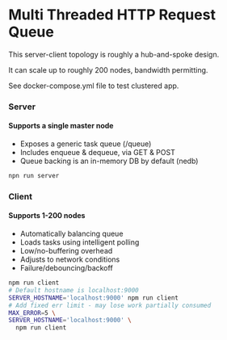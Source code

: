 # Multi Threaded HTTP Request Queue

This server-client topology is roughly a hub-and-spoke design.

It can scale up to roughly 200 nodes, bandwidth permitting.

See docker-compose.yml file to test clustered app.

### Server
#### Supports a single master node
* Exposes a generic task queue (/queue)
* Includes enqueue & dequeue, via GET & POST
* Queue backing is an in-memory DB by default (nedb)

```sh
npn run server
```

### Client
#### Supports 1-200 nodes
* Automatically balancing queue
* Loads tasks using intelligent polling
* Low/no-buffering overhead
* Adjusts to network conditions
* Failure/debouncing/backoff

```sh
npm run client
# Default hostname is localhost:9000
SERVER_HOSTNAME='localhost:9000' npm run client
# Add fixed err limit - may lose work partially consumed
MAX_ERROR=5 \
SERVER_HOSTNAME='localhost:9000' \
  npm run client
```

